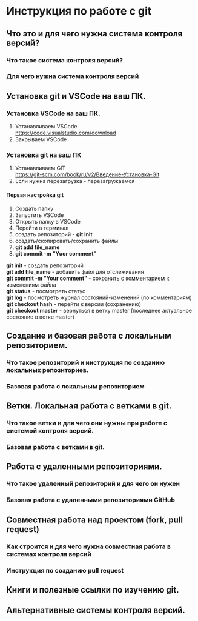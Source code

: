 # Инструкция по работе с git

## Что это и для чего нужна система контроля версий?

### Что такое система контроля версий?

### Для чего нужна система контроля версий

## Установка git и VSCode на ваш ПК.

### Установка VSCode на ваш ПК.

1. Устанавливаем VSCode  
    <https://code.visualstudio.com/download>
2. Закрываем VSCode

### Установка git на ваш ПК

1. Устанавливаем GIT  
    <https://git-scm.com/book/ru/v2/Введение-Установка-Git>
2. Если нужна перезагрузка - перезагружаемся  

#### Первая настройка git

1. Создать папку
2. Запустить VSCode
3. Открыть папку в VSCode
4. Перейти в терминал
5. создать репозиторий - **git init**
6. создать/скопировать/сохранить файлы
7. **git add file_name**
8. **git commit -m "Yuor comment"**

**git init** - создать репозиторий  
**git add file_name** - добавить файл для отслеживания  
**git commit -m "Your comment"** - сохранить с комментарием к изменениям файла  
**git status** - посмотреть статус  
**git log** - посмотреть журнал состояний-изменений (по комментариям)  
**git checkout hash** - перейти к версии (сохранению)  
**git checkout master** - вернуться в ветку master (последнее актуальное состояние в ветке master)  

## Создание и базовая работа с локальным репозиторием.

### Что такое репозиторий и инструкция по созданию локальных репозиториев.

### Базовая работа с локальным репозиторием

## Ветки. Локальная работа с ветками в git.

### Что такое ветки и для чего они нужны при работе с системой контроля версий.

### Базовая работа с ветками в git.

## Работа с удаленными репозиториями.

### Что такое удаленный репозиторий и для чего он нужен

### Базовая работа с удаленными репозиториями GitHub

## Совместная работа над проектом (fork, pull request)

### Как строится и для чего нужна совместная работа в системах контроля версий

### Инструкция по созданию pull request

## Книги и полезные ссылки по изучению git.

## Альтернативные системы контроля версий.

